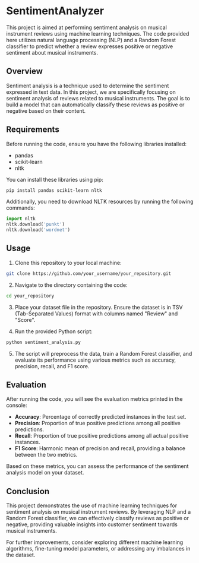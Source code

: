 # SentimentAnalyzer

This project is aimed at performing sentiment analysis on musical instrument reviews using machine learning techniques. The code provided here utilizes natural language processing (NLP) and a Random Forest classifier to predict whether a review expresses positive or negative sentiment about musical instruments.

## Overview

Sentiment analysis is a technique used to determine the sentiment expressed in text data. In this project, we are specifically focusing on sentiment analysis of reviews related to musical instruments. The goal is to build a model that can automatically classify these reviews as positive or negative based on their content.

## Requirements

Before running the code, ensure you have the following libraries installed:

- pandas
- scikit-learn
- nltk

You can install these libraries using pip:

```bash
pip install pandas scikit-learn nltk
```

Additionally, you need to download NLTK resources by running the following commands:

```python
import nltk
nltk.download('punkt')
nltk.download('wordnet')
```

## Usage

1. Clone this repository to your local machine:

```bash
git clone https://github.com/your_username/your_repository.git
```

2. Navigate to the directory containing the code:

```bash
cd your_repository
```

3. Place your dataset file in the repository. Ensure the dataset is in TSV (Tab-Separated Values) format with columns named "Review" and "Score".

4. Run the provided Python script:

```bash
python sentiment_analysis.py
```

5. The script will preprocess the data, train a Random Forest classifier, and evaluate its performance using various metrics such as accuracy, precision, recall, and F1 score.

## Evaluation

After running the code, you will see the evaluation metrics printed in the console:

- **Accuracy**: Percentage of correctly predicted instances in the test set.
- **Precision**: Proportion of true positive predictions among all positive predictions.
- **Recall**: Proportion of true positive predictions among all actual positive instances.
- **F1 Score**: Harmonic mean of precision and recall, providing a balance between the two metrics.

Based on these metrics, you can assess the performance of the sentiment analysis model on your dataset.

## Conclusion

This project demonstrates the use of machine learning techniques for sentiment analysis on musical instrument reviews. By leveraging NLP and a Random Forest classifier, we can effectively classify reviews as positive or negative, providing valuable insights into customer sentiment towards musical instruments.

For further improvements, consider exploring different machine learning algorithms, fine-tuning model parameters, or addressing any imbalances in the dataset.
